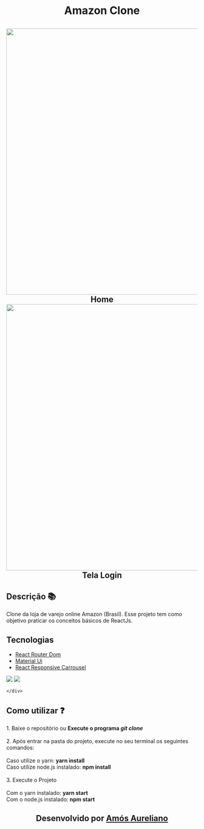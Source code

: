 <h1 align=center>Amazon Clone</h1>

<h2 align=center>
  
  <img src="https://i.imgur.com/lAuAA6H.jpg" width=700px/>
  Home
   <img src="https://i.imgur.com/onHgrex.jpg" width=700px/>
   Tela Login
</h2>

<h2>Descrição 📚</h2>
<p>
Clone da loja de varejo online Amazon (Brasil). Esse projeto tem como objetivo praticar os conceitos básicos de ReactJs.
</p>
<h2>Tecnologias</h2>
<ul>
  <li><a href=https://github.com/ReactTraining/react-router/tree/master/packages/react-router-dom >React Router Dom</a></li>
  <li><a href=https://material-ui.com/pt/ >Material Ui</a></li>
  <li><a href=https://react-responsive-carousel.js.org/>React Responsive Carrousel</a></li>
  
</ul>
  <div>
        <img src="https://img.shields.io/badge/node-12.18.0-green" />
        <img src="https://img.shields.io/badge/npm-6.14.4-blue" />
 
    </div>
<h2>Como utilizar ❓</h2>
<p>1. Baixe o repositório ou <b>Execute o programa <i>git clone</i></b>
    <br><br>
  2. Após entrar na pasta do projeto, execute no seu terminal os seguintes comandos: <br><br>
    Caso utilize o yarn: <b>yarn install</b> <br>
    Caso utilize node.js instalado: <b>npm install</b>
    <br><br>
  3. Execute o Projeto
  <br><br>
  Com o yarn instalado: <b>yarn start</b>
  <br>
  Com o node.js instalado: <b>npm start</b>
</p>

<h2 align=center>
  <p>Desenvolvido por <a href=https://www.linkedin.com/in/am%C3%B3s-aureliano-689a36187/>Amós Aureliano</a></p>
</h2>
